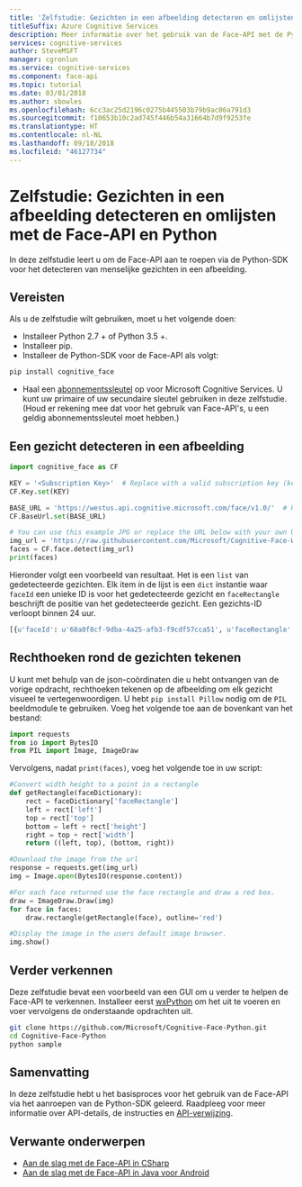 ```yaml
---
title: 'Zelfstudie: Gezichten in een afbeelding detecteren en omlijsten - Face-API, Python'
titleSuffix: Azure Cognitive Services
description: Meer informatie over het gebruik van de Face-API met de Python-SDK voor het detecteren van menselijke gezichten in een afbeelding.
services: cognitive-services
author: SteveMSFT
manager: cgronlun
ms.service: cognitive-services
ms.component: face-api
ms.topic: tutorial
ms.date: 03/01/2018
ms.author: sbowles
ms.openlocfilehash: 6cc3ac25d2196c0275b445503b79b9ac06a791d3
ms.sourcegitcommit: f10653b10c2ad745f446b54a31664b7d9f9253fe
ms.translationtype: HT
ms.contentlocale: nl-NL
ms.lasthandoff: 09/18/2018
ms.locfileid: "46127734"
---
```

# <a name="tutorial-detect-and-frame-faces-with-the-face-api-and-python"></a>Zelfstudie: Gezichten in een afbeelding detecteren en omlijsten met de Face-API en Python 

In deze zelfstudie leert u om de Face-API aan te roepen via de Python-SDK voor het detecteren van menselijke gezichten in een afbeelding.

## <a name="prerequisites"></a>Vereisten

Als u de zelfstudie wilt gebruiken, moet u het volgende doen:

- Installeer Python 2.7 + of Python 3.5 +.
- Installeer pip.
- Installeer de Python-SDK voor de Face-API als volgt:

```bash
pip install cognitive_face
```

- Haal een [abonnementssleutel](https://azure.microsoft.com/try/cognitive-services/) op voor Microsoft Cognitive Services. U kunt uw primaire of uw secundaire sleutel gebruiken in deze zelfstudie. (Houd er rekening mee dat voor het gebruik van Face-API's, u een geldig abonnementssleutel moet hebben.)

## <a name="detect-a-face-in-an-image"></a>Een gezicht detecteren in een afbeelding

```python
import cognitive_face as CF

KEY = '<Subscription Key>'  # Replace with a valid subscription key (keeping the quotes in place).
CF.Key.set(KEY)

BASE_URL = 'https://westus.api.cognitive.microsoft.com/face/v1.0/'  # Replace with your regional Base URL
CF.BaseUrl.set(BASE_URL)

# You can use this example JPG or replace the URL below with your own URL to a JPEG image.
img_url = 'https://raw.githubusercontent.com/Microsoft/Cognitive-Face-Windows/master/Data/detection1.jpg'
faces = CF.face.detect(img_url)
print(faces)
```

Hieronder volgt een voorbeeld van resultaat. Het is een `list` van gedetecteerde gezichten. Elk item in de lijst is een `dict` instantie waar `faceId` een unieke ID is voor het gedetecteerde gezicht en `faceRectangle` beschrijft de positie van het gedetecteerde gezicht. Een gezichts-ID verloopt binnen 24 uur.

```python
[{u'faceId': u'68a0f8cf-9dba-4a25-afb3-f9cdf57cca51', u'faceRectangle': {u'width': 89, u'top': 66, u'height': 89, u'left': 446}}]
```

## <a name="draw-rectangles-around-the-faces"></a>Rechthoeken rond de gezichten tekenen

U kunt met behulp van de json-coördinaten die u hebt ontvangen van de vorige opdracht, rechthoeken tekenen op de afbeelding om elk gezicht visueel te vertegenwoordigen. U hebt `pip install Pillow` nodig om de `PIL` beeldmodule te gebruiken.  Voeg het volgende toe aan de bovenkant van het bestand:

```python
import requests
from io import BytesIO
from PIL import Image, ImageDraw
```

Vervolgens, nadat `print(faces)`, voeg het volgende toe in uw script:

```python
#Convert width height to a point in a rectangle
def getRectangle(faceDictionary):
    rect = faceDictionary['faceRectangle']
    left = rect['left']
    top = rect['top']
    bottom = left + rect['height']
    right = top + rect['width']
    return ((left, top), (bottom, right))

#Download the image from the url
response = requests.get(img_url)
img = Image.open(BytesIO(response.content))

#For each face returned use the face rectangle and draw a red box.
draw = ImageDraw.Draw(img)
for face in faces:
    draw.rectangle(getRectangle(face), outline='red')

#Display the image in the users default image browser.
img.show()
```

## <a name="further-exploration"></a>Verder verkennen

Deze zelfstudie bevat een voorbeeld van een GUI om u verder te helpen de Face-API te verkennen. Installeer eerst [wxPython](https://wxpython.org/pages/downloads/) om het uit te voeren en voer vervolgens de onderstaande opdrachten uit.

```bash
git clone https://github.com/Microsoft/Cognitive-Face-Python.git
cd Cognitive-Face-Python
python sample
```

## <a name="summary"></a>Samenvatting

In deze zelfstudie hebt u het basisproces voor het gebruik van de Face-API via het aanroepen van de Python-SDK geleerd. Raadpleeg voor meer informatie over API-details, de instructies en [API-verwijzing](https://westus.dev.cognitive.microsoft.com/docs/services/563879b61984550e40cbbe8d/operations/563879b61984550f30395236).

## <a name="related-topics"></a>Verwante onderwerpen

- [Aan de slag met de Face-API in CSharp](FaceAPIinCSharpTutorial.md)
- [Aan de slag met de Face-API in Java voor Android](FaceAPIinJavaForAndroidTutorial.md)
